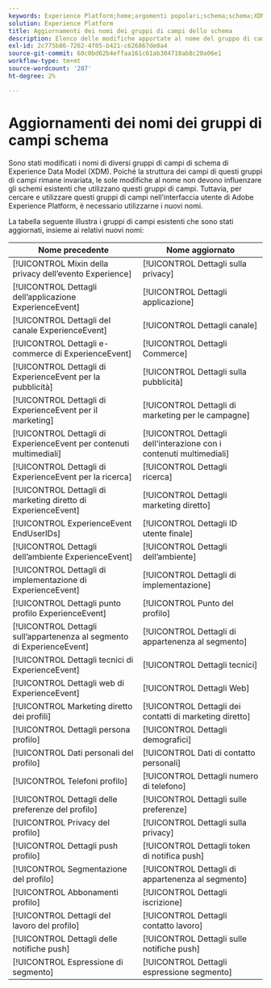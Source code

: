 ```yaml
---
keywords: Experience Platform;home;argomenti popolari;schema;schema;XDM;ExperienceEvent;campi;schemi;progettazione schema;gruppo di campi;gruppo di campi;enduserids;utente finale;utente finale;id;aggiornamenti;
solution: Experience Platform
title: Aggiornamenti dei nomi dei gruppi di campi dello schema
description: Elenco delle modifiche apportate al nome del gruppo di campi dello schema XDM recente.
exl-id: 2c775b86-7262-4f05-b421-c626867de0a4
source-git-commit: 60c0bd62b4effaa161c61ab304718ab8c20a06e1
workflow-type: tm+mt
source-wordcount: '287'
ht-degree: 2%

---
```



# Aggiornamenti dei nomi dei gruppi di campi schema

Sono stati modificati i nomi di diversi gruppi di campi di schema di Experience Data Model (XDM). Poiché la struttura dei campi di questi gruppi di campi rimane invariata, le sole modifiche al nome non devono influenzare gli schemi esistenti che utilizzano questi gruppi di campi. Tuttavia, per cercare e utilizzare questi gruppi di campi nell’interfaccia utente di Adobe Experience Platform, è necessario utilizzarne i nuovi nomi.

La tabella seguente illustra i gruppi di campi esistenti che sono stati aggiornati, insieme ai relativi nuovi nomi:

| Nome precedente | Nome aggiornato |
| --- | --- |
| [!UICONTROL Mixin della privacy dell’evento Experience] | [!UICONTROL Dettagli sulla privacy] |
| [!UICONTROL Dettagli dell’applicazione ExperienceEvent] | [!UICONTROL Dettagli applicazione] |
| [!UICONTROL Dettagli del canale ExperienceEvent] | [!UICONTROL Dettagli canale] |
| [!UICONTROL Dettagli e-commerce di ExperienceEvent] | [!UICONTROL Dettagli Commerce] |
| [!UICONTROL Dettagli di ExperienceEvent per la pubblicità] | [!UICONTROL Dettagli sulla pubblicità] |
| [!UICONTROL Dettagli di ExperienceEvent per il marketing] | [!UICONTROL Dettagli di marketing per le campagne] |
| [!UICONTROL Dettagli di ExperienceEvent per contenuti multimediali] | [!UICONTROL Dettagli dell&#39;interazione con i contenuti multimediali] |
| [!UICONTROL Dettagli di ExperienceEvent per la ricerca] | [!UICONTROL Dettagli ricerca] |
| [!UICONTROL Dettagli di marketing diretto di ExperienceEvent] | [!UICONTROL Dettagli marketing diretto] |
| [!UICONTROL ExperienceEvent EndUserIDs] | [!UICONTROL Dettagli ID utente finale] |
| [!UICONTROL Dettagli dell’ambiente ExperienceEvent] | [!UICONTROL Dettagli dell’ambiente] |
| [!UICONTROL Dettagli di implementazione di ExperienceEvent] | [!UICONTROL Dettagli di implementazione] |
| [!UICONTROL Dettagli punto profilo ExperienceEvent] | [!UICONTROL Punto del profilo] |
| [!UICONTROL Dettagli sull’appartenenza al segmento di ExperienceEvent] | [!UICONTROL Dettagli di appartenenza al segmento] |
| [!UICONTROL Dettagli tecnici di ExperienceEvent] | [!UICONTROL Dettagli tecnici] |
| [!UICONTROL Dettagli web di ExperienceEvent] | [!UICONTROL Dettagli Web] |
| [!UICONTROL Marketing diretto dei profili] | [!UICONTROL Dettagli dei contatti di marketing diretto] |
| [!UICONTROL Dettagli persona profilo] | [!UICONTROL Dettagli demografici] |
| [!UICONTROL Dati personali del profilo] | [!UICONTROL Dati di contatto personali] |
| [!UICONTROL Telefoni profilo] | [!UICONTROL Dettagli numero di telefono] |
| [!UICONTROL Dettagli delle preferenze del profilo] | [!UICONTROL Dettagli sulle preferenze] |
| [!UICONTROL Privacy del profilo] | [!UICONTROL Dettagli sulla privacy] |
| [!UICONTROL Dettagli push profilo] | [!UICONTROL Dettagli token di notifica push] |
| [!UICONTROL Segmentazione del profilo] | [!UICONTROL Dettagli di appartenenza al segmento] |
| [!UICONTROL Abbonamenti profilo] | [!UICONTROL Dettagli iscrizione] |
| [!UICONTROL Dettagli del lavoro del profilo] | [!UICONTROL Dettagli contatto lavoro] |
| [!UICONTROL Dettagli delle notifiche push] | [!UICONTROL Dettagli sulle notifiche push] |
| [!UICONTROL Espressione di segmento] | [!UICONTROL Dettagli espressione segmento] |
